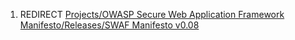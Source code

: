 1.  REDIRECT [Projects/OWASP Secure Web Application Framework
    Manifesto/Releases/SWAF Manifesto
    v0.08](Projects/OWASP_Secure_Web_Application_Framework_Manifesto/Releases/SWAF_Manifesto_v0.08 "wikilink")